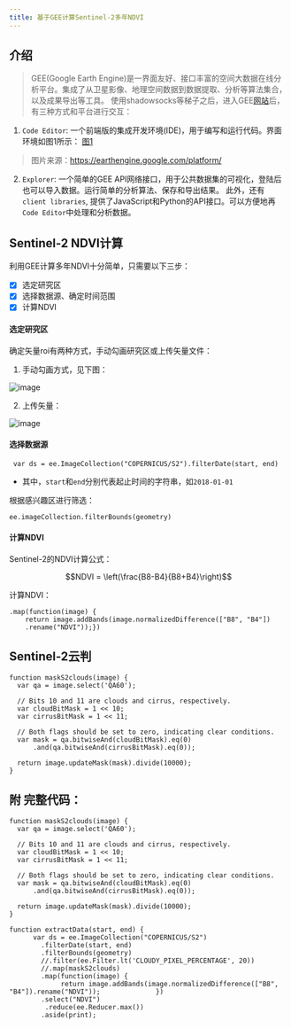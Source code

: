 ```yaml
---
title: 基于GEE计算Sentinel-2多年NDVI
---
```

## 介绍
> GEE(Google Earth Engine)是一界面友好、接口丰富的空间大数据在线分析平台。集成了从卫星影像、地理空间数据到数据提取、分析等算法集合，以及成果导出等工具。
使用shadowsocks等梯子之后，进入GEE[网站](https://earthengine.google.com/)后，有三种方式和平台进行交互：

1. `Code Editor`: 一个前端版的集成开发环境(IDE)，用于编写和运行代码。界面环境如图1所示：
[图1](!C:\workspace\soonyenju.github.io\source\_posts)
> 图片来源：https://earthengine.google.com/platform/
2. `Explorer`: 一个简单的GEE API网络接口，用于公共数据集的可视化，登陆后也可以导入数据。运行简单的分析算法、保存和导出结果。
此外，还有`client libraries`, 提供了JavaScript和Python的API接口。可以方便地再`Code Editor`中处理和分析数据。

## Sentinel-2 NDVI计算
利用GEE计算多年NDVI十分简单，只需要以下三步：
- [x]  选定研究区
- [x]  选择数据源、确定时间范围
- [x]  计算NDVI

#### 选定研究区
确定矢量roi有两种方式，手动勾画研究区或上传矢量文件：
1. 手动勾画方式，见下图：

![image](6624E852CECF4374A627839273C26DDA)

2. 上传矢量：

![image](2AD294D166204281BD0C285303AD8AD1)


#### 选择数据源
``` 
 var ds = ee.ImageCollection("COPERNICUS/S2").filterDate(start, end)
```
* 其中，`start`和`end`分别代表起止时间的字符串，如`2018-01-01`

根据感兴趣区进行筛选：
```
ee.imageCollection.filterBounds(geometry) 
```

#### 计算NDVI
Sentinel-2的NDVI计算公式：
```math
NDVI = \left(\frac{B8-B4}{B8+B4}\right)
```
计算NDVI：
```
.map(function(image) { 
    return image.addBands(image.normalizedDifference(["B8", "B4"])
    .rename("NDVI"));}) 
```

## Sentinel-2云判
```
function maskS2clouds(image) {
  var qa = image.select('QA60');

  // Bits 10 and 11 are clouds and cirrus, respectively.
  var cloudBitMask = 1 << 10;
  var cirrusBitMask = 1 << 11;

  // Both flags should be set to zero, indicating clear conditions.
  var mask = qa.bitwiseAnd(cloudBitMask).eq(0)
      .and(qa.bitwiseAnd(cirrusBitMask).eq(0));

  return image.updateMask(mask).divide(10000);
}
```

## 附 完整代码：
```
function maskS2clouds(image) {
  var qa = image.select('QA60');

  // Bits 10 and 11 are clouds and cirrus, respectively.
  var cloudBitMask = 1 << 10;
  var cirrusBitMask = 1 << 11;

  // Both flags should be set to zero, indicating clear conditions.
  var mask = qa.bitwiseAnd(cloudBitMask).eq(0)
      .and(qa.bitwiseAnd(cirrusBitMask).eq(0));

  return image.updateMask(mask).divide(10000);
}

function extractData(start, end) {
      var ds = ee.ImageCollection("COPERNICUS/S2")
        .filterDate(start, end)
        .filterBounds(geometry) 
        //.filter(ee.Filter.lt('CLOUDY_PIXEL_PERCENTAGE', 20))
        //.map(maskS2clouds)
        .map(function(image) { 
             return image.addBands(image.normalizedDifference(["B8", "B4"]).rename("NDVI"));              }) 
        .select("NDVI")
         .reduce(ee.Reducer.max())
        .aside(print);
```